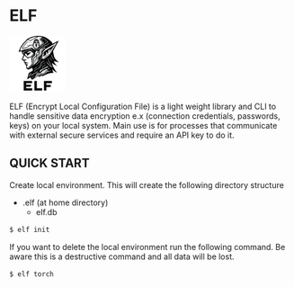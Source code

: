 # ELF

<img src="./assets/elflogo.svg" width="100px"/>

ELF (Encrypt Local Configuration File) is a light weight library and CLI to handle sensitive data encryption e.x (connection credentials, passwords, keys) on your local system. Main use is for processes that communicate with external secure services and require an API key to do it.


## QUICK START

Create local environment. This will create the following directory structure

- .elf (at home directory)
  - elf.db

```sh
$ elf init
```


If you want to delete the local environment run the following command. Be aware this is a destructive command and all data will be lost.

```sh
$ elf torch
```


